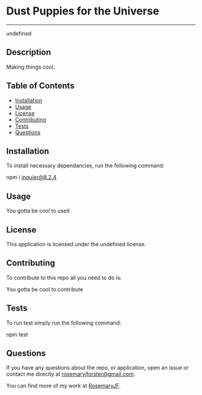 
  # **Dust Puppies for the Universe**
  ---
  undefined
  
  ## Description

  Making things cool.

  ## Table of Contents

  - [Installation](#installation)
  - [Usage](#usage)
  - [License](#license)
  - [Contributing](#contributing)
  - [Tests](#tests)
  - [Questions](#questions)

  ## Installation

  To install necessary dependancies, run the following command:

  npm i inquier@8.2.4

  ## Usage

  You gotta be cool to useit

  ## License

  This application is licensed under the undefined license.

  ## Contributing

  To contribute to this repo all you need to do is:

  You gotta be cool to contribute

  ## Tests

  To run test simply run the following command:

  npm test

  ## Questions

  If you have any questions about the repo, or application, open an issue or contact me directly at rosemaryjforster@gmail.com.
  
  You can find more of my work at [RosemaryJF](https://github.com/RosemaryJF/).
